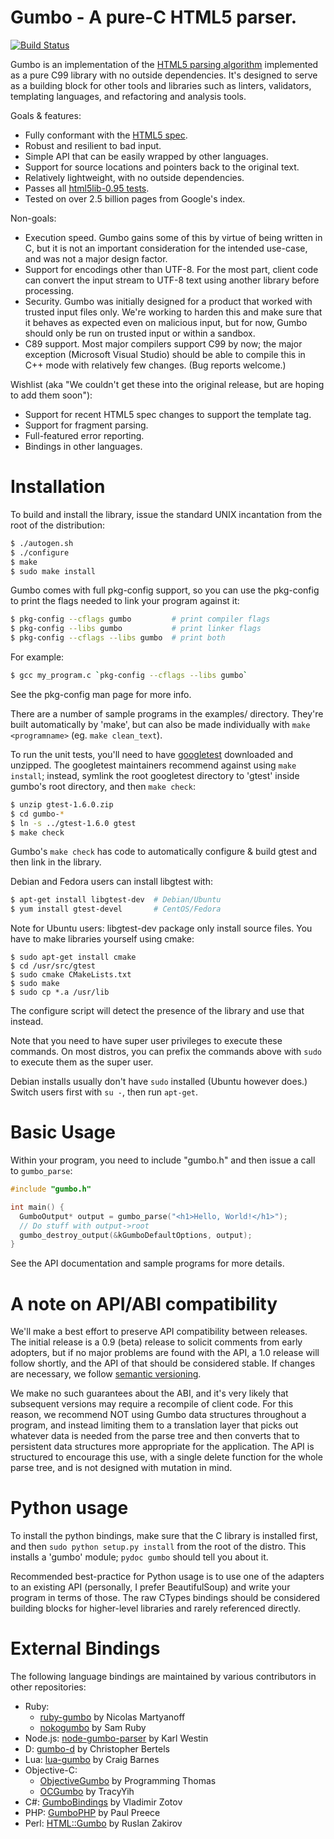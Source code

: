 Gumbo - A pure-C HTML5 parser.
============

[![Build Status](https://travis-ci.org/google/gumbo-parser.svg?branch=master)](https://travis-ci.org/google/gumbo-parser)

Gumbo is an implementation of the [HTML5 parsing algorithm][] implemented
as a pure C99 library with no outside dependencies.  It's designed to serve
as a building block for other tools and libraries such as linters,
validators, templating languages, and refactoring and analysis tools.

Goals & features:

* Fully conformant with the [HTML5 spec][].
* Robust and resilient to bad input.
* Simple API that can be easily wrapped by other languages.
* Support for source locations and pointers back to the original text.
* Relatively lightweight, with no outside dependencies.
* Passes all [html5lib-0.95 tests][].
* Tested on over 2.5 billion pages from Google's index.

Non-goals:

* Execution speed.  Gumbo gains some of this by virtue of being written in
  C, but it is not an important consideration for the intended use-case, and
  was not a major design factor.
* Support for encodings other than UTF-8.  For the most part, client code
  can convert the input stream to UTF-8 text using another library before
  processing.
* Security.  Gumbo was initially designed for a product that worked with
  trusted input files only.  We're working to harden this and make sure that it
  behaves as expected even on malicious input, but for now, Gumbo should only be
  run on trusted input or within a sandbox.
* C89 support.  Most major compilers support C99 by now; the major exception
  (Microsoft Visual Studio) should be able to compile this in C++ mode with
  relatively few changes.  (Bug reports welcome.)

Wishlist (aka "We couldn't get these into the original release, but are
hoping to add them soon"):

* Support for recent HTML5 spec changes to support the template tag.
* Support for fragment parsing.
* Full-featured error reporting.
* Bindings in other languages.

Installation
============

To build and install the library, issue the standard UNIX incantation from
the root of the distribution:

```bash
$ ./autogen.sh
$ ./configure
$ make
$ sudo make install
```

Gumbo comes with full pkg-config support, so you can use the pkg-config to
print the flags needed to link your program against it:

```bash
$ pkg-config --cflags gumbo         # print compiler flags
$ pkg-config --libs gumbo           # print linker flags
$ pkg-config --cflags --libs gumbo  # print both
```

For example:

```bash
$ gcc my_program.c `pkg-config --cflags --libs gumbo`
```

See the pkg-config man page for more info.

There are a number of sample programs in the examples/ directory.  They're
built automatically by 'make', but can also be made individually with
`make <programname>` (eg. `make clean_text`).

To run the unit tests, you'll need to have [googletest][] downloaded and
unzipped.  The googletest maintainers recommend against using
`make install`; instead, symlink the root googletest directory to 'gtest'
inside gumbo's root directory, and then `make check`:

```bash
$ unzip gtest-1.6.0.zip
$ cd gumbo-*
$ ln -s ../gtest-1.6.0 gtest
$ make check
```

Gumbo's `make check` has code to automatically configure & build gtest and
then link in the library.

Debian and Fedora users can install libgtest with:

```bash
$ apt-get install libgtest-dev  # Debian/Ubuntu
$ yum install gtest-devel       # CentOS/Fedora
```

Note for Ubuntu users: libgtest-dev package only install source files.
You have to make libraries yourself using cmake:

    $ sudo apt-get install cmake
    $ cd /usr/src/gtest
    $ sudo cmake CMakeLists.txt
    $ sudo make
    $ sudo cp *.a /usr/lib

The configure script will detect the presence of the library and use that
instead.

Note that you need to have super user privileges to execute these commands.
On most distros, you can prefix the commands above with `sudo` to execute
them as the super user.

Debian installs usually don't have `sudo` installed (Ubuntu however does.)
Switch users first with `su -`, then run `apt-get`.

Basic Usage
===========

Within your program, you need to include "gumbo.h" and then issue a call to
`gumbo_parse`:

```C
#include "gumbo.h"

int main() {
  GumboOutput* output = gumbo_parse("<h1>Hello, World!</h1>");
  // Do stuff with output->root
  gumbo_destroy_output(&kGumboDefaultOptions, output);
}
```

See the API documentation and sample programs for more details.

A note on API/ABI compatibility
===============================

We'll make a best effort to preserve API compatibility between releases.
The initial release is a 0.9 (beta) release to solicit comments from early
adopters, but if no major problems are found with the API, a 1.0 release
will follow shortly, and the API of that should be considered stable.  If
changes are necessary, we follow [semantic versioning][].

We make no such guarantees about the ABI, and it's very likely that
subsequent versions may require a recompile of client code.  For this
reason, we recommend NOT using Gumbo data structures throughout a program,
and instead limiting them to a translation layer that picks out whatever
data is needed from the parse tree and then converts that to persistent
data structures more appropriate for the application.  The API is
structured to encourage this use, with a single delete function for the
whole parse tree, and is not designed with mutation in mind.

Python usage
============

To install the python bindings, make sure that the
C library is installed first, and then `sudo python setup.py install` from
the root of the distro.  This installs a 'gumbo' module; `pydoc gumbo`
should tell you about it.

Recommended best-practice for Python usage is to use one of the adapters to
an existing API (personally, I prefer BeautifulSoup) and write your program
in terms of those.  The raw CTypes bindings should be considered building
blocks for higher-level libraries and rarely referenced directly.

External Bindings
=================

The following language bindings are maintained by various contributors in
other repositories:

* Ruby:
  * [ruby-gumbo] by Nicolas Martyanoff
  * [nokogumbo] by Sam Ruby
* Node.js: [node-gumbo-parser] by Karl Westin
* D: [gumbo-d] by Christopher Bertels
* Lua: [lua-gumbo] by Craig Barnes
* Objective-C:
  * [ObjectiveGumbo] by Programming Thomas
  * [OCGumbo] by TracyYih
* C#: [GumboBindings] by Vladimir Zotov
* PHP: [GumboPHP] by Paul Preece
* Perl: [HTML::Gumbo] by Ruslan Zakirov

[ruby-gumbo]: https://github.com/galdor/ruby-gumbo
[nokogumbo]: https://github.com/rubys/nokogumbo
[node-gumbo-parser]: https://github.com/karlwestin/node-gumbo-parser
[gumbo-d]: https://github.com/bakkdoor/gumbo-d
[lua-gumbo]: https://github.com/craigbarnes/lua-gumbo
[OCGumbo]: https://github.com/tracy-e/OCGumbo
[ObjectiveGumbo]: https://github.com/programmingthomas/ObjectiveGumbo
[GumboBindings]: https://github.com/rgripper/GumboBindings
[GumboPHP]: https://github.com/BipSync/gumbo

[HTML5 parsing algorithm]: http://www.whatwg.org/specs/web-apps/current-work/multipage/#auto-toc-12
[HTML5 spec]: http://www.whatwg.org/specs/web-apps/current-work/multipage/
[html5lib-0.95 tests]: https://github.com/html5lib/html5lib-tests
[googletest]: https://code.google.com/p/googletest/
[semantic versioning]: http://semver.org/
[HTML::Gumbo]: https://metacpan.org/pod/HTML::Gumbo

